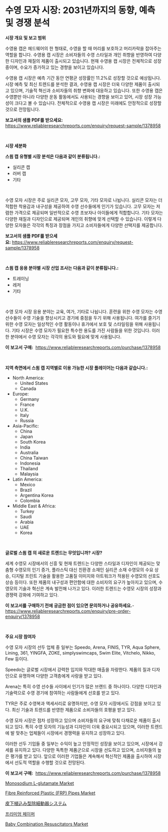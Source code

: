 <p><h1>수영 모자 시장: 2031년까지의 동향, 예측 및 경쟁 분석</h1></p><p><strong>시장 개요 및 보고 범위</strong></p>
<p><p>수영용 캡은 헤드웨어의 한 형태로, 수영을 할 때 머리를 보호하고 머리카락을 잡아주는 역할을 합니다. 수영용 캡 시장은 소비자들의 수영 스타일과 개인 취향을 반영하여 다양한 디자인과 재질의 제품이 출시되고 있습니다. 현재 수영용 캡 시장은 전체적으로 성장 중이며, 수요가 증가하고 있는 경향을 보이고 있습니다.</p><p>수영용 캡 시장은 예측 기간 동안 연평균 성장률인 11.2%로 성장할 것으로 예상됩니다. 시장 예측 및 최신 트렌드를 분석한 결과, 수영용 캡 시장은 더욱 다양한 제품이 출시되고 있으며, 기술적 혁신과 소비자들의 취향 변화에 대응하고 있습니다. 또한 수영용 캡은 수영뿐만 아니라 다양한 운동 활동에서도 사용되는 경향을 보이고 있어, 시장 성장 가능성이 크다고 볼 수 있습니다. 전체적으로 수영용 캡 시장은 미래에도 안정적으로 성장할 것으로 전망됩니다.</p></p>
<p><strong>보고서의 샘플 PDF를 받으세요:</strong> <a href="https://www.reliableresearchreports.com/enquiry/request-sample/1378958">https://www.reliableresearchreports.com/enquiry/request-sample/1378958</a></p>
<p>&nbsp;</p>
<p><strong>시장 세분화</strong></p>
<p><strong>스윔 캡 유형별 시장 분석은 다음과 같이 분류됩니다.:</strong></p>
<p><ul><li>실리콘 캡</li><li>러버 캡</li><li>기타</li></ul></p>
<p>&nbsp;</p>
<p><p>수영 모자 시장은 주로 실리콘 모자, 고무 모자, 기타 모자로 나뉩니다. 실리콘 모자는 더 적합한 착용감과 내구성을 제공하여 수영 선수들에게 인기가 있습니다. 고무 모자는 저렴한 가격으로 제공되며 일반적으로 수영 초보자나 아이들에게 적합합니다. 기타 모자는 다양한 재질과 디자인으로 제공되며 개인의 취향에 맞게 선택할 수 있습니다. 이렇게 다양한 모자들은 각각의 특징과 장점을 가지고 소비자들에게 다양한 선택지를 제공합니다.</p></p>
<p><strong>보고서의 샘플 PDF를 받으세요:</strong>&nbsp;<a href="https://www.reliableresearchreports.com/enquiry/request-sample/1378958">https://www.reliableresearchreports.com/enquiry/request-sample/1378958</a></p>
<p>&nbsp;</p>
<p><strong> 스윔 캡 응용 분야별 시장 산업 조사는 다음과 같이 분류됩니다.:</strong></p>
<p><ul><li>트레이닝</li><li>레저</li><li>기타</li></ul></p>
<p>&nbsp;</p>
<p><p>수영 모자 시장 응용 분야는 교육, 여가, 기타로 나뉩니다. 훈련을 위한 수영 모자는 수영 선수들이 수영 기술을 향상시키고 경기에 중점을 두기 위해 사용됩니다. 여가를 즐기기 위한 수영 모자는 일상적인 수영 활동이나 휴가에서 보호 및 스타일링을 위해 사용됩니다. 기타 시장은 수영 모자가 필요한 특수한 용도를 가진 사람들을 위한 것입니다. 이러한 분야에서 수영 모자는 각각의 용도와 필요에 맞게 사용됩니다.</p></p>
<p><strong>이 보고서 구매:</strong>&nbsp; <a href="https://www.reliableresearchreports.com/purchase/1378958">https://www.reliableresearchreports.com/purchase/1378958</a></p>
<p>&nbsp;</p>
<p><strong>지역 측면에서 스윔 캡 지역별로 이용 가능한 시장 플레이어는 다음과 같습니다.:</strong></p>
<p><ul>
    <li>
        North America:
        <ul>
            <li>United States</li>
            <li>Canada</li>
        </ul>
    </li>
    <li>
        Europe:
        <ul>
            <li>Germany</li>
            <li>France</li>
            <li>U.K.</li>
            <li>Italy</li>
            <li>Russia</li>
        </ul>
    </li>
    <li>
        Asia-Pacific:
        <ul>
            <li>China</li>
            <li>Japan</li>
            <li>South Korea</li>
            <li>India</li>
            <li>Australia</li>
            <li>China Taiwan</li>
            <li>Indonesia</li>
            <li>Thailand</li>
            <li>Malaysia</li>
        </ul>
    </li>
    <li>
        Latin America:
        <ul>
            <li>Mexico</li>
            <li>Brazil</li>
            <li>Argentina Korea</li>
            <li>Colombia</li>
        </ul>
    </li>
    <li>
        Middle East & Africa:
        <ul>
            <li>Turkey</li>
            <li>Saudi</li>
            <li>Arabia</li>
            <li>UAE</li>
            <li>Korea</li>
        </ul>
    </li>
    </ul></p>
<p>&nbsp;</p>
<p><strong>글로벌 스윔 캡 의 새로운 트렌드는 무엇입니까? 시장?</strong></p>
<p><p>세계 수영모 시장에서의 신흥 및 현재 트렌드는 다양한 스타일과 디자인이 제공되는 맞춤형 수영모의 인기 증가, 플라스틱 대신 친환경 소재인 실리콘 소재 수영모의 수요 상승, 디지털 프린트 기술을 활용한 고품질 이미지와 아트워크가 적용된 수영모의 선호도 상승 등이다. 또한 제품의 내구성과 편안함에 대한 소비자의 요구가 높아지고 있으며, 수영모의 기술과 혁신은 계속 발전해 나가고 있다. 이러한 트렌드는 수영모 시장의 성장과 경쟁력 강화에 기여하고 있다.</p></p>
<p><strong>이 보고서를 구매하기 전에 궁금한 점이 있으면 문의하거나 공유하세요.</strong>- <a href="https://www.reliableresearchreports.com/enquiry/pre-order-enquiry/1378958">https://www.reliableresearchreports.com/enquiry/pre-order-enquiry/1378958</a></p>
<p>&nbsp;</p>
<p><strong>주요 시장 참여자</strong></p>
<p><p>수영 모자 시장의 선두 업체 중 일부는 Speedo, Arena, FINIS, TYR, Aqua Sphere, Lining, 361, YINGFA, ZOKE, simplyswimcaps, Swim Elite, Vitchelo, Nikko, Few 등이다. </p><p>Speedo는 글로벌 시장에서 강력한 입지와 막대한 매출을 자랑한다. 제품의 질과 디자인으로 유명하며 다양한 고객층에게 사랑을 받고 있다. </p><p>Arena는 특히 수영 선수들 사이에서 인기가 많은 브랜드 중 하나이다. 다양한 디자인과 기술력으로 수영 경기에 참여하는 사람들에게 선호를 받고 있다. </p><p>TYR은 주로 수영복과 액세서리로 유명하지만, 수영 모자 시장에서도 강점을 보이고 있다. 최신 기술과 트렌드를 반영한 제품으로 소비자들의 호평을 받고 있다. </p><p>수영 모자 시장은 점차 성장하고 있으며 소비자들의 요구에 맞춰 다채로운 제품이 출시되고 있다. 특히 수영 모자의 기능성과 디자인이 더욱 중요시되고 있으며, 이러한 트렌드에 발 맞추는 업체들이 시장에서 경쟁력을 유지하고 성장하고 있다.</p><p>이러한 선두 기업들 중 일부는 수익이 높고 안정적인 성장을 보이고 있으며, 시장에서 강세를 유지하고 있다. 다양한 독특한 제품군으로 시장을 선도하고 있으며, 소비자들의 높은 평가를 받고 있다. 앞으로 이러한 기업들은 계속해서 혁신적인 제품을 출시하여 시장에서 선도적 역할을 수행할 것으로 전망된다.</p></p>
<p><strong>이 보고서 구매:</strong>&nbsp;&nbsp;<a href="https://www.reliableresearchreports.com/purchase/1378958">https://www.reliableresearchreports.com/purchase/1378958</a></p>
<p><p><a href="https://view.publitas.com/reportprime-1/monosodium-l-glutamate-market-size-share-trends-analysis-report-by-application-regional-outlook-competitive-strategies-and-segment-forecasts-2024-2031/">Monosodium L-glutamate Market</a></p><p><a href="https://github.com/FassouRP/Market-Research-Report-List-3/blob/main/fibre-reinforced-plastic-frp-pipes-market.md">Fibre Reinforced Plastic (FRP) Pipes Market</a></p><p><a href="https://github.com/nxboeu02965442/Market-Research-Report-List-1/blob/main/12904291303.md">皮下植込み型除細動器システム</a></p><p><a href="https://github.com/mpodehpw07370073/Market-Research-Report-List-1/blob/main/5524425905.md">프리미엄 페이퍼</a></p><p><a href="https://issuu.com/reportprime-2/docs/baby-combination-resuscitators-market-size-2030.pp">Baby Combination Resuscitators Market</a></p></p>
